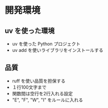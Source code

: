 
# 開発環境

## uv を使った環境

- uv を使った Python プロジェクト
- uv add を使いライブラリをインストールする

## 品質

- ruff を使い品質を担保する
- １行100文字まで
- 関数間は空行を2行入れる設定
- "E", "F", "W", "I" をルールに入れる
